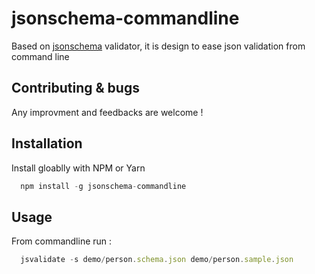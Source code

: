 # jsonschema-commandline
Based on [jsonschema](https://github.com/tdegrunt/jsonschema) validator, it is design to ease json validation from command line

## Contributing & bugs
Any improvment and feedbacks are welcome !


## Installation
Install gloablly with NPM or Yarn 
```javascript
  npm install -g jsonschema-commandline
```

## Usage
From commandline run : 

```javascript
  jsvalidate -s demo/person.schema.json demo/person.sample.json